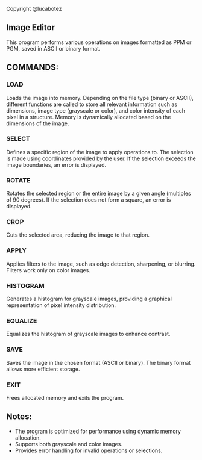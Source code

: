 Copyright @lucabotez

## Image Editor

This program performs various operations on images formatted as PPM or PGM, saved in ASCII or binary format.

## COMMANDS:

### LOAD
Loads the image into memory. Depending on the file type (binary or ASCII), different functions are called to store all relevant information such as dimensions, image type (grayscale or color), and color intensity of each pixel in a structure. Memory is dynamically allocated based on the dimensions of the image.

### SELECT
Defines a specific region of the image to apply operations to. The selection is made using coordinates provided by the user. If the selection exceeds the image boundaries, an error is displayed.

### ROTATE
Rotates the selected region or the entire image by a given angle (multiples of 90 degrees). If the selection does not form a square, an error is displayed.

### CROP
Cuts the selected area, reducing the image to that region.

### APPLY
Applies filters to the image, such as edge detection, sharpening, or blurring. Filters work only on color images.

### HISTOGRAM
Generates a histogram for grayscale images, providing a graphical representation of pixel intensity distribution.

### EQUALIZE
Equalizes the histogram of grayscale images to enhance contrast.

### SAVE
Saves the image in the chosen format (ASCII or binary). The binary format allows more efficient storage.

### EXIT
Frees allocated memory and exits the program.

## Notes:
- The program is optimized for performance using dynamic memory allocation.
- Supports both grayscale and color images.
- Provides error handling for invalid operations or selections.


